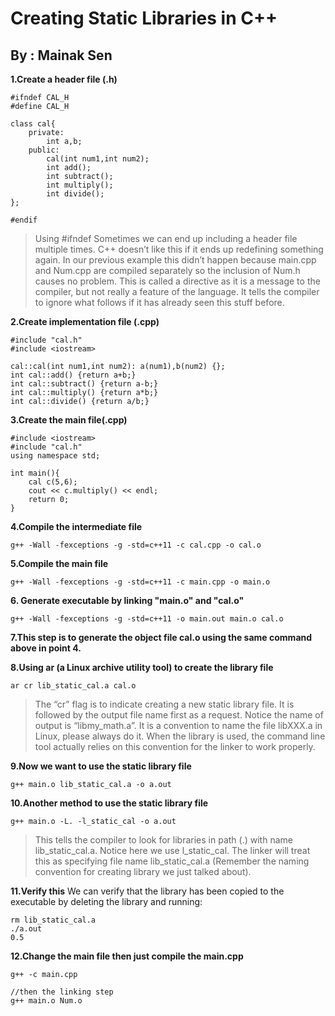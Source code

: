 # Creating Static Libraries in C++
## By : Mainak Sen
**1.Create a header file (.h)**
```
#ifndef CAL_H
#define CAL_H

class cal{
    private:
        int a,b;
    public:
        cal(int num1,int num2);
        int add();
        int subtract();
        int multiply();
        int divide();
};

#endif
```
> Using #ifndef
Sometimes we can end up including a header file multiple times. C++ doesn’t like this if
it ends up redefining something again. In our previous example this didn’t happen
because main.cpp and Num.cpp are compiled separately so the inclusion of Num.h causes
no problem. This is called a directive as it is a message to the
compiler, but not really a feature of the language. It tells the compiler to ignore what
follows if it has already seen this stuff before.

**2.Create implementation file (.cpp)**
```
#include "cal.h"
#include <iostream>

cal::cal(int num1,int num2): a(num1),b(num2) {};
int cal::add() {return a+b;}
int cal::subtract() {return a-b;}
int cal::multiply() {return a*b;}
int cal::divide() {return a/b;}
```

**3.Create the main file(.cpp)**
```
#include <iostream>
#include "cal.h"
using namespace std;

int main(){
    cal c(5,6);
    cout << c.multiply() << endl;
    return 0;
}
```

**4.Compile the intermediate file**
```
g++ -Wall -fexceptions -g -std=c++11 -c cal.cpp -o cal.o
```

**5.Compile the main file**
```
g++ -Wall -fexceptions -g -std=c++11 -c main.cpp -o main.o
```

**6. Generate executable by linking "main.o" and "cal.o"**
```
g++ -Wall -fexceptions -g -std=c++11 -o main.out main.o cal.o
```

**7.This step is to generate the object file cal.o using the same command above in point 4.**

**8.Using ar (a Linux archive utility tool) to create the library file**
```
ar cr lib_static_cal.a cal.o
```
>The “cr” flag is to indicate creating a new static library file. It is followed by the output file name first as a request. Notice the name of output is “libmy_math.a”. It is a convention to name the file libXXX.a in Linux, please always do it. When the library is used, the command line tool actually relies on this convention for the linker to work properly.

**9.Now we want to use the static library file**
```
g++ main.o lib_static_cal.a -o a.out
```

**10.Another method to use the static library file**
```
g++ main.o -L. -l_static_cal -o a.out
```
>This tells the compiler to look for libraries in path (.) with name lib_static_cal.a. Notice here we use l_static_cal. The linker will treat this as specifying file name lib_static_cal.a (Remember the naming convention for creating library we just talked about).

**11.Verify this**
We can verify that the library has been copied to the executable by deleting the library and running:
```
rm lib_static_cal.a 
./a.out
0.5
```
**12.Change the main file then just compile the main.cpp**
```
g++ -c main.cpp

//then the linking step
g++ main.o Num.o
```
